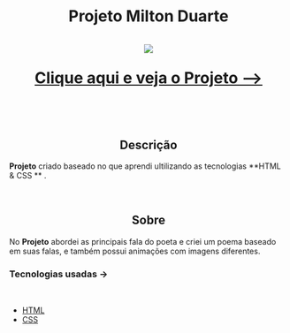 <h1 align='center'>Projeto Milton Duarte</1>
<br/>
<br/>

<img src='imagens/Sem título.png'>

<br/>

<a href='https://evanilsonpg.github.io/Site-Portfolio-1/'>Clique aqui e veja o Projeto --></a>

<br/>

<h2 align='center'>Descrição</h2> 

**Projeto** criado baseado no que aprendi ultilizando as tecnologias **HTML & CSS ** .

<br/>

<h2 align='center'>Sobre</h2>

No **Projeto** abordei as principais fala do poeta e criei um poema baseado em suas falas, e também possui animações com imagens diferentes. 
<br/>

### **Tecnologias usadas** ->
<br/>

- [HTML]()
- [CSS]()

